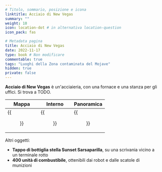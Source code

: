 ```yaml
---
# Titolo, sommario, posizione e icona
linktitle: Acciaio di New Vegas
summary: ""
weight: 10
icon: location-dot # in alternativa location-question
icon_pack: fas

# Metadata pagina
title: Acciaio di New Vegas
date: 2022-11-17
type: book # Non modificare
commentable: true
tags: "Luoghi della Zona contaminata del Mojave"
hidden: true
private: false
---
```


<div class="fnv">

**Acciaio di New Vegas** è un'acciaieria, con una fornace e una stanza per gli uffici. Si trova a TODO.

| Mappa |  Interno   | Panoramica | 
| ----- | --- | ---------- |
|  {{<figure src="fnv/New_Vegas_Steel_loc.webp">}}     |  {{<figure src="fnv/New_Vegas_Steel_interior.webp">}}   |    {{<figure src="fnv/NewVegasSteelExterior.webp">}}        |


Altri oggetti:
- **Tappo di bottiglia stella Sunset Sarsaparilla**, su una scrivania vicino a un terminale rotto
- **400 unità di combustibile**, ottenibili dai robot e dalle scatole di munizioni

</div>

